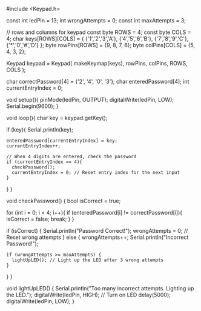 #include <Keypad.h>

const int ledPin = 13; 
int wrongAttempts = 0;
const int maxAttempts = 3;

// rows and columns for keypad
const byte ROWS = 4; 
const byte COLS = 4; 
char keys[ROWS][COLS] = {
  {'1','2','3','A'},
  {'4','5','6','B'},
  {'7','8','9','C'},
  {'*','0','#','D'}
};
byte rowPins[ROWS] = {9, 8, 7, 6}; 
byte colPins[COLS] = {5, 4, 3, 2}; 

Keypad keypad = Keypad( makeKeymap(keys), rowPins, colPins, ROWS, COLS );

char correctPassword[4] = {'2', '4', '0', '3'}; 
char enteredPassword[4];
int currentEntryIndex = 0;

void setup(){
  pinMode(ledPin, OUTPUT);
  digitalWrite(ledPin, LOW);
  Serial.begin(9600);
}

void loop(){
  char key = keypad.getKey();

  if (key){
    Serial.println(key);

    enteredPassword[currentEntryIndex] = key;
    currentEntryIndex++;

    // When 4 digits are entered, check the password
    if (currentEntryIndex == 4){
      checkPassword();
      currentEntryIndex = 0; // Reset entry index for the next input
    }
  }
}

void checkPassword() {
  bool isCorrect = true;

  for (int i = 0; i < 4; i++){
    if (enteredPassword[i] != correctPassword[i]){
      isCorrect = false;
      break;
    }
  }

  if (isCorrect) {
    Serial.println("Password Correct!");
    wrongAttempts = 0; // Reset wrong attempts
  } else {
    wrongAttempts++;
    Serial.println("Incorrect Password!");

    if (wrongAttempts >= maxAttempts) {
      lightUpLED(); // Light up the LED after 3 wrong attempts
    }
  }
}

void lightUpLED() {
  Serial.println("Too many incorrect attempts. Lighting up the LED.");
  digitalWrite(ledPin, HIGH); // Turn on LED
  delay(5000);
  digitalWrite(ledPin, LOW);
}
